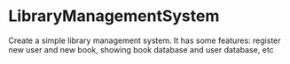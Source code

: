 # LibraryManagementSystem
Create a simple library management system. It has some features: register new user and new book, showing  book database and user database, etc
